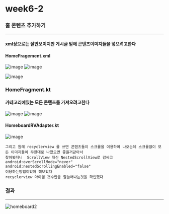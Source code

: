 # week6-2


### 홈 콘텐츠 추가하기
----------------------------------------
#### xml상으로는 잘안보이지만 게시글 밑에 콘텐츠이미지들을 넣으려고한다

#### HomeFragement.xml
![image](https://user-images.githubusercontent.com/97229292/163676892-16c7cc5f-531d-4f70-8768-878a5792c69d.png)
![image](https://user-images.githubusercontent.com/97229292/163676916-ffe6ed54-c98a-40a5-945a-d3b2fe998df2.png)

![image](https://user-images.githubusercontent.com/97229292/163677075-2518ff95-c3c9-434a-b882-7e7d1c978c0d.png)

### HomeFragment.kt
#### 카테고리에있는 모든 콘텐츠를 가져오려고한다

![image](https://user-images.githubusercontent.com/97229292/163676972-6882750c-f8f5-40d1-8c88-684a3f25dd21.png)
![image](https://user-images.githubusercontent.com/97229292/163677088-5f37fab8-caef-4b9a-97ca-5b51cba19f16.png)

#### HomeboardRVAdapter.kt 
![image](https://user-images.githubusercontent.com/97229292/163677058-2997f724-1578-49fa-90df-5658ff13be81.png)




```
그리고 원래 recyclerview 를 쓰면 콘텐츠들이 스크롤을 이용하여 나오는데 스크롤없이 모든 이미지들이 무한대로 나왔으면 좋을꺼같아서
찾아봤더니  ScrollView 대신 NestedScrollView로 감싸고 
android:overScrollMode="never"
android:nestedScrollingEnabled="false"
이용하는방법이있어 해보았다
recyclerview 아이템 갯수만큼 잘늘어나는것을 확인했다
```

### 결과
---------------------------------------
![homeboard2](https://user-images.githubusercontent.com/97229292/163677247-a0493bb8-d189-4ee9-8723-55cdd391f2fe.gif)




